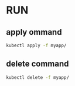 # RUN

## apply ommand

```sh
kubectl apply -f myapp/
```

## delete command

```sh
kubectl delete -f myapp/
```

